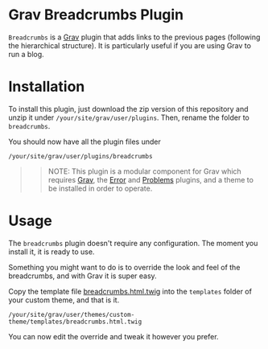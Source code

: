 # Grav Breadcrumbs Plugin

`Breadcrumbs` is a [Grav](http://github.com/getgrav/grav) plugin that adds links to the previous pages (following the hierarchical structure).
It is particularly useful if you are using Grav to run a blog.

# Installation

To install this plugin, just download the zip version of this repository and unzip it under `/your/site/grav/user/plugins`. Then, rename the folder to `breadcrumbs`.

You should now have all the plugin files under

	/your/site/grav/user/plugins/breadcrumbs

>> NOTE: This plugin is a modular component for Grav which requires [Grav](http://github.com/getgrav/grav), the [Error](https://github.com/getgrav/grav-plugin-error) and [Problems](https://github.com/getgrav/grav-plugin-problems) plugins, and a theme to be installed in order to operate.

# Usage

The `breadcrumbs` plugin doesn't require any configuration. The moment you install it, it is ready to use.

Something you might want to do is to override the look and feel of the breadcrumbs, and with Grav it is super easy.

Copy the template file [breadcrumbs.html.twig](templates/breadcrumbs.html.twig) into the `templates` folder of your custom theme, and that is it. 

```
/your/site/grav/user/themes/custom-theme/templates/breadcrumbs.html.twig
```

You can now edit the override and tweak it however you prefer.
